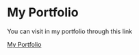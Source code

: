 <h1>My Portfolio</h1>
<p>You can visit in my portfolio through this link</p>
<a class = "link" href=" https://shrishti-04.github.io/MyPortfolio/"> My Portfolio </a>

